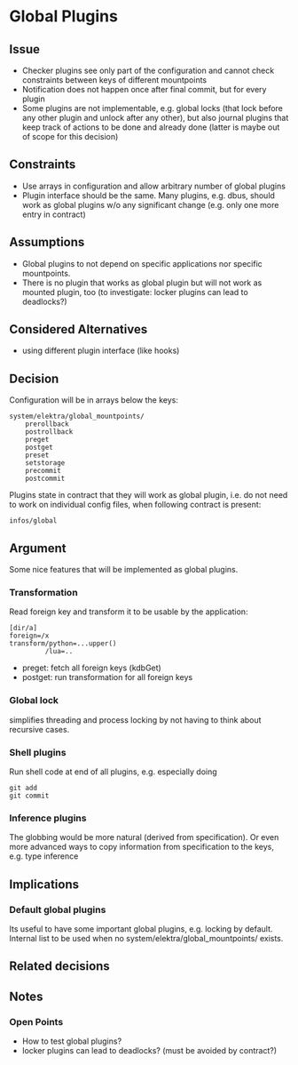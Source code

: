 # Global Plugins

## Issue

- Checker plugins see only part of the configuration and cannot check
  constraints between keys of different mountpoints
- Notification does not happen once after final commit, but for every
  plugin
- Some plugins are not implementable, e.g. global locks (that lock
  before any other plugin and unlock after any other), but also
  journal plugins that keep track of actions to be done and already
  done (latter is maybe out of scope for this decision)

## Constraints

- Use arrays in configuration and allow arbitrary number of global plugins
- Plugin interface should be the same. Many plugins, e.g. dbus, should work
  as global plugins w/o any significant change (e.g. only one more entry
  in contract)

## Assumptions

- Global plugins to not depend on specific applications nor specific
  mountpoints.
- There is no plugin that works as global plugin but will not work
  as mounted plugin, too (to investigate: locker plugins can lead to deadlocks?)

## Considered Alternatives

- using different plugin interface (like hooks)

## Decision

Configuration will be in arrays below the keys:

    system/elektra/global_mountpoints/
        prerollback
        postrollback
        preget
        postget
        preset
        setstorage
        precommit
        postcommit

Plugins state in contract that they will work as global plugin, i.e.
do not need to work on individual config files, when following contract
is present:

    infos/global


## Argument

Some nice features that will be implemented as global plugins.

### Transformation

Read foreign key and transform it to be usable by the application:

    [dir/a]
    foreign=/x
    transform/python=...upper()
             /lua=..

- preget: fetch all foreign keys (kdbGet)
- postget: run transformation for all foreign keys


### Global lock

simplifies threading and process locking by not having to think about
recursive cases.


### Shell plugins

Run shell code at end of all plugins, e.g. especially doing

    git add
    git commit


### Inference plugins

The globbing would be more natural (derived from specification).
Or even more advanced ways to copy information from specification to the keys, e.g. type inference


## Implications

### Default global plugins

Its useful to have some important global plugins, e.g. locking by default.
Internal list to be used when no system/elektra/global_mountpoints/ exists.

## Related decisions

## Notes

### Open Points

- How to test global plugins?
- locker plugins can lead to deadlocks? (must be avoided by contract?)
